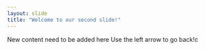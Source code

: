 ```yaml
---
layout: slide
title: "Welcome to our second slide!"
---
```

New content need to be added here
Use the left arrow to go back!c
